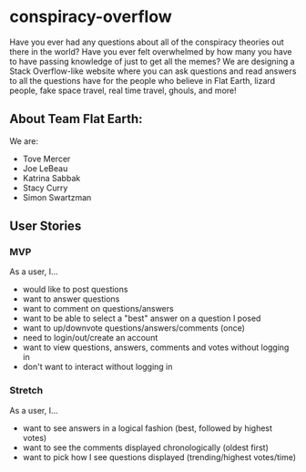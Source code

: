 # conspiracy-overflow
Have you ever had any questions about all of the conspiracy theories out there in the world? Have you ever felt overwhelmed by how many you have to have passing knowledge of just to get all the memes? We are designing a Stack Overflow-like website where you can ask questions and read answers to all the questions have for the people who believe in Flat Earth, lizard people, fake space travel, real time travel, ghouls, and more!

## About Team Flat Earth:

We are:
- Tove Mercer
- Joe LeBeau
- Katrina Sabbak
- Stacy Curry
- Simon Swartzman

## User Stories

### MVP
As a user, I...
- would like to post questions
- want to answer questions
- want to comment on questions/answers
- want to be able to select a "best" answer on a question I posed
- want to up/downvote questions/answers/comments (once)
- need to login/out/create an account
- want to view questions, answers, comments and votes without logging in
- don't want to interact without logging in

### Stretch
As a user, I...
- want to see answers in a logical fashion (best, followed by highest votes)
- want to see the comments displayed chronologically (oldest first)
- want to pick how I see questions displayed (trending/highest votes/time)
